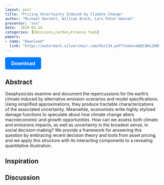```yaml
---
layout: post
title: "Pricing Uncertainty Induced by Climate Change"
author: "Michael Barnett, William Brock, Lars Peter Hansen"
presenter: "xxx"
date:  2020-02-14
categories: [Emissions,Carbon,Finance Top5]
papers:
- name: "Download"
  link: "https://watermark.silverchair.com/hhz134.pdf?token=AQECAHi208BE49Ooan9kkhW_Ercy7Dm3ZL_9Cf3qfKAc485ysgAAA3kwggN1BgkqhkiG9w0BBwagggNmMIIDYgIBADCCA1sGCSqGSIb3DQEHATAeBglghkgBZQMEAS4wEQQMR6jnWKKVorX9Xal2AgEQgIIDLFJcL_nqR4cHjXutu30wlRL2H4anQYOm_3S9sbdc7Bw4WD1VBmaCpVVtvB0Qotg1GVt8UQDvX22xUGigimyNDxeDcGXBFvXx6DrwhXA1IjR8sFsgZ4iIvxJKN8P-XM_eiwiQ6e6AkY4cj8ad1pH9KGKLlh44sVbzpWlqlGpnRREiH-hoT3XHMKof9iSYk-rsL5ncQFzAErAYPQfSu2Rbw8mttSmI-UiAMTr921bFBmElIW30Eg0gHQuy6vak5s262q_6ZTTguAHNMfqORnZAanr1dXvkwNK7pezakH8IaBO3-5kcRhlz4WU92Xwgznc2fFTJ9I6xTRTOy2S-VmagDkv9eu3ziIqWVXLOoqLbxEh92kxn-ZQOiG8d1LYIH3u8YmrYTWKtsjuece86HYu-SGCkaNdFc55Qr3LBryzqLoKZHvtvq3H3S4ed4oH8SOwDowomozC7KQW-VXjrK37u5h2oKGuvPhvR8xfkgZPPmF_sifaoDBGqFVCXthDI_SRQq-nf4u8_8oYTEoAqG-3FySB_MCLWifGXcz4wc0HLVueLHO1yNWd3xJTxpivfv_X4ndtNpQUTk6XpkL7H2vDeSPwDG9yddH_o7lFrfhJZzERmTLIaDuN4iDdLBeMI1D9Mq90L-Sbf46gqFfwa37Qz-5JVTKibe3q50-zzty87nD886E1YzLr6RGIYKb4XQWE8M8rEhgHVZpz9X6F-a8LHGYUSxwoy7HPD0JuqwYKldM9w4l5sgcNE0AGLQIk4fcSV68OGkRipy3qAwNJYpR6TnAY9nEisygukWKgzMqtLG-gDnSwcOB48C7_b0hbXkn-5HPYCK40qWJwcoSUaDdsfGAO9J9b7l53bycDFXFs-24rQppzUJI30tQA4n2m9l0vi-yrOl31G7tJ4k89jtRWmp4B7LVPHuyb1usZqF-j30D7c5CQKYlUWXXjyz0pNCFD22PnUEM716zdjLGWWD8howQmX7eD6dW38V_gQaHLKO6iy_IitEpd9WGeSnIVX0BngN4H5yOo6QSAROBVnjk2MEI1d33MGTA3tQ0Mr74VkkRcUOtGQfRN1PjqYy9JJ"
---
```



<p>
  <a href="https://watermark.silverchair.com/hhz134.pdf?token=AQECAHi208BE49Ooan9kkhW_Ercy7Dm3ZL_9Cf3qfKAc485ysgAAA3kwggN1BgkqhkiG9w0BBwagggNmMIIDYgIBADCCA1sGCSqGSIb3DQEHATAeBglghkgBZQMEAS4wEQQMR6jnWKKVorX9Xal2AgEQgIIDLFJcL_nqR4cHjXutu30wlRL2H4anQYOm_3S9sbdc7Bw4WD1VBmaCpVVtvB0Qotg1GVt8UQDvX22xUGigimyNDxeDcGXBFvXx6DrwhXA1IjR8sFsgZ4iIvxJKN8P-XM_eiwiQ6e6AkY4cj8ad1pH9KGKLlh44sVbzpWlqlGpnRREiH-hoT3XHMKof9iSYk-rsL5ncQFzAErAYPQfSu2Rbw8mttSmI-UiAMTr921bFBmElIW30Eg0gHQuy6vak5s262q_6ZTTguAHNMfqORnZAanr1dXvkwNK7pezakH8IaBO3-5kcRhlz4WU92Xwgznc2fFTJ9I6xTRTOy2S-VmagDkv9eu3ziIqWVXLOoqLbxEh92kxn-ZQOiG8d1LYIH3u8YmrYTWKtsjuece86HYu-SGCkaNdFc55Qr3LBryzqLoKZHvtvq3H3S4ed4oH8SOwDowomozC7KQW-VXjrK37u5h2oKGuvPhvR8xfkgZPPmF_sifaoDBGqFVCXthDI_SRQq-nf4u8_8oYTEoAqG-3FySB_MCLWifGXcz4wc0HLVueLHO1yNWd3xJTxpivfv_X4ndtNpQUTk6XpkL7H2vDeSPwDG9yddH_o7lFrfhJZzERmTLIaDuN4iDdLBeMI1D9Mq90L-Sbf46gqFfwa37Qz-5JVTKibe3q50-zzty87nD886E1YzLr6RGIYKb4XQWE8M8rEhgHVZpz9X6F-a8LHGYUSxwoy7HPD0JuqwYKldM9w4l5sgcNE0AGLQIk4fcSV68OGkRipy3qAwNJYpR6TnAY9nEisygukWKgzMqtLG-gDnSwcOB48C7_b0hbXkn-5HPYCK40qWJwcoSUaDdsfGAO9J9b7l53bycDFXFs-24rQppzUJI30tQA4n2m9l0vi-yrOl31G7tJ4k89jtRWmp4B7LVPHuyb1usZqF-j30D7c5CQKYlUWXXjyz0pNCFD22PnUEM716zdjLGWWD8howQmX7eD6dW38V_gQaHLKO6iy_IitEpd9WGeSnIVX0BngN4H5yOo6QSAROBVnjk2MEI1d33MGTA3tQ0Mr74VkkRcUOtGQfRN1PjqYy9JJ" class="button">
    Download
  </a>
</p>

<style>
  .button {
    display: inline-block;
    padding: 10px 20px;
    background-color: #007bff;
    color: #fff;
    text-decoration: none;
    border-radius: 5px;
    font-size: 16px;
    font-weight: bold;
  }
</style>

## Abstract
Geophysicists examine and document the repercussions for the earth’s climate induced by alternative emission scenarios and model specifications. Using simplified approximations, they produce tractable characterizations of the associated uncertainty. Meanwhile, economists write highly stylized damage functions to speculate about how climate change alters macroeconomic and growth opportunities. How can we assess both climate and emissions impacts, as well as uncertainty in the broadest sense, in social decision-making? We provide a framework for answering this question by embracing recent decision theory and tools from asset pricing, and we apply this structure with its interacting components to a revealing quantitative illustration.
## Inspiration




## Discussion
